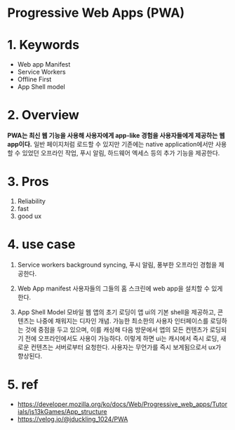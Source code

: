 # Progressive Web Apps (PWA)

#
# 1. Keywords
- Web app Manifest
- Service Workers
- Offline First
- App Shell model
  
#
# 2. Overview
**PWA는 최신 웹 기능을 사용해 사용자에게 app-like 경험을 사용자들에게 제공하는 웹 app이다.** 
일반 페이지처럼 로드할 수 있지만 기존에는 native application에서만 사용할 수 있었던 오프라인 작업, 푸시 알림, 하드웨어 엑세스 등의 추가 기능을 제공한다.

#
# 3. Pros
1. Reliability
2. fast
3. good ux

#
# 4. use case
1. Service workers
background syncing, 푸시 알림, 풍부한 오프라인 경험을 제공한다.

2. Web App manifest
사용자들의 그들의 홈 스크린에 web app을 설치할 수 있게 한다.

3. App Shell Model
모바일 웹 앱의 초기 로딩이 앱 ui의 기본 shell을 제공하고, 콘텐츠는 나중에 채워지는 디자인 개념.
가능한 최소한의 사용자 인터페이스를 로딩하는 것에 중점을 두고 있으며, 이를 캐싱해 다음 방문에서 앱의 모든 컨텐츠가 로딩되기 전에 오프라인에서도 사용이 가능하다.
이렇게 하면 ui는 캐시에서 즉시 로딩, 새로운 컨텐츠는 서버로부터 요청한다.
사용자는 무언가를 즉시 보게됨으로서 ux가 향상된다.

#
# 5. ref
- https://developer.mozilla.org/ko/docs/Web/Progressive_web_apps/Tutorials/js13kGames/App_structure
- https://velog.io/@jduckling_1024/PWA